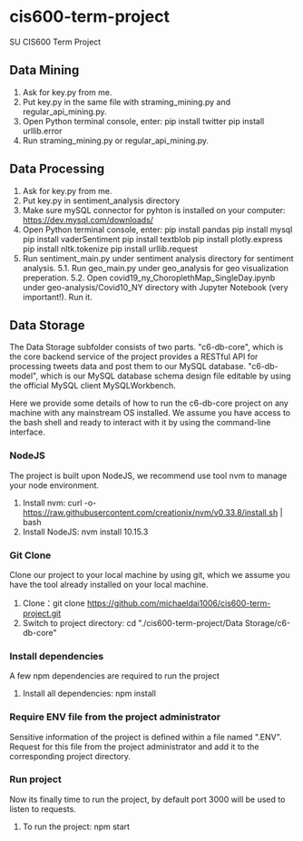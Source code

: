 # cis600-term-project
SU CIS600 Term Project

## Data Mining
1. Ask for key.py from me.
2. Put key.py in the same file with straming_mining.py and regular_api_mining.py.
3. Open Python terminal console, enter:
  pip install twitter
  pip install urllib.error
4. Run straming_mining.py or regular_api_mining.py.

## Data Processing
1. Ask for key.py from me.
2. Put key.py in sentiment_analysis directory
3. Make sure mySQL connector for pyhton is installed on your computer: https://dev.mysql.com/downloads/
3. Open Python terminal console, enter:
  pip install pandas
  pip install mysql
  pip install vaderSentiment
  pip install textblob
  pip install plotly.express
  pip install nltk.tokenize
  pip install urllib.request
4. Run sentiment_main.py under sentiment analysis directory for sentiment analysis.
5.1. Run geo_main.py under geo_analysis for geo visualization preperation.
5.2. Open covid19_ny_ChoroplethMap_SingleDay.ipynb under geo-analysis/Covid10_NY directory with Jupyter Notebook (very important!). Run it.

## Data Storage
The Data Storage subfolder consists of two parts. "c6-db-core", which is the core backend service of the project provides a RESTful API for processing tweets data and post them to our MySQL database. "c6-db-model", which is our MySQL database schema design file editable by using the official MySQL client MySQLWorkbench.

Here we provide some details of how to run the c6-db-core project on any machine with any mainstream OS installed. We assume you have access to the bash shell and ready to interact with it by using the command-line interface.

### NodeJS
The project is built upon NodeJS, we recommend use tool nvm to manage your node environment.

1. Install nvm:	 curl -o- https://raw.githubusercontent.com/creationix/nvm/v0.33.8/install.sh | bash 
2. Install NodeJS: nvm install 10.15.3

### Git Clone
Clone our project to your local machine by using git, which we assume you have the tool already installed on your local machine.

1. Clone：git clone https://github.com/michaeldai1006/cis600-term-project.git
2. Switch to project directory: cd "./cis600-term-project/Data Storage/c6-db-core"

### Install dependencies
A few npm dependencies are required to run the project
1. Install all dependencies: npm install

### Require ENV file from the project administrator
Sensitive information of the project is defined within a file named ".ENV". Request for this file from the project administrator and add it to the corresponding project directory.

### Run project
Now its finally time to run the project, by default port 3000 will be used to listen to requests.
1. To run the project: npm start